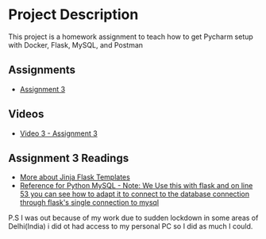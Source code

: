 # Project Description
This project is a homework assignment to teach how to get Pycharm setup with Docker, Flask, MySQL, and Postman

## Assignments
* [Assignment 3](formIntro-pycharm.pdf)

## Videos
* [Video 3 - Assignment 3](https://youtu.be/5WBYxNZz8Zw)

## Assignment 3 Readings
* [More about Jinja Flask Templates](https://realpython.com/primer-on-jinja-templating/)
* [Reference for Python MySQL - Note: We Use this with flask and on line 53 you can see how to adapt it to connect to the database connection through flask's single connection to mysql](https://www.w3schools.com/python/python_mysql_getstarted.asp)


P.S I was out because of my work due to sudden lockdown in some areas of Delhi(India) i did ot had access to my personal PC so I did as much I could. 
